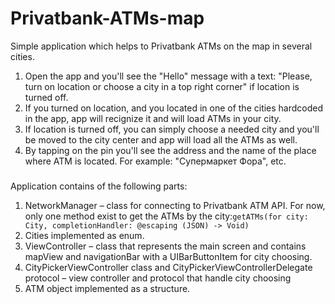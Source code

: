 # Privatbank-ATMs-map
Simple application which helps to Privatbank ATMs on the map in several cities.

1. Open the app and you'll see the "Hello" message with a text: "Please, turn on location or choose a city in a top right corner" if location is turned off.
2. If you turned on location, and you located in one of the cities hardcoded in the app, app will recignize it and will load ATMs in your city.
3. If location is turned off, you can simply choose a needed city and you'll be moved to the city center and app will load all the ATMs as well.
4. By tapping on the pin you'll see the address and the name of the place where ATM is located. For example: "Супермаркет Фора", etc.

###
Application contains of the following parts:
1. NetworkManager – class for connecting to Privatbank ATM API.
For now, only one method exist to get the ATMs by the city:```getATMs(for city: City, completionHandler: @escaping (JSON) -> Void)```
2. Cities implemented as enum.
3. ViewController – class that represents the main screen and contains mapView and navigationBar with a UIBarButtonItem for city choosing.
4. CityPickerViewController class and CityPickerViewControllerDelegate protocol – view controller and protocol that handle city choosing
5. ATM object implemented as a structure.
